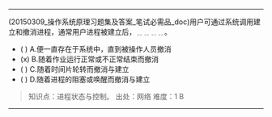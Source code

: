 ---
(20150309_操作系统原理习题集及答案_笔试必需品_doc)用户可通过系统调用建立和撤消进程，通常用户进程被建立后，﹎﹎﹎﹎。
- ( ) A.便一直存在于系统中，直到被操作人员撤消 
- (x) B.随着作业运行正常或不正常结束而撤消 
- ( ) C.随着时间片轮转而撤消与建立 
- ( ) D.随着进程的阻塞或唤醒而撤消与建立

> 知识点：进程状态与控制。
> 出处：网络
> 难度：1
> B

---